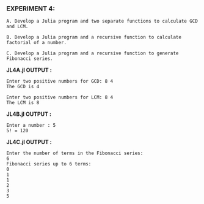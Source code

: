 ### EXPERIMENT 4:
~~~
A. Develop a Julia program and two separate functions to calculate GCD and LCM.

B. Develop a Julia program and a recursive function to calculate factorial of a number.

C. Develop a Julia program and a recursive function to generate Fibonacci series.
~~~

**JL4A.jl OUTPUT :**
~~~
Enter two positive numbers for GCD: 8 4
The GCD is 4

Enter two positive numbers for LCM: 8 4
The LCM is 8
~~~
**JL4B.jl OUTPUT :**
~~~
Enter a number : 5
5! = 120
~~~

**JL4C.jl OUTPUT :**
~~~
Enter the number of terms in the Fibonacci series:
6   
Fibonacci series up to 6 terms:
0
1
1
2
3
5
~~~